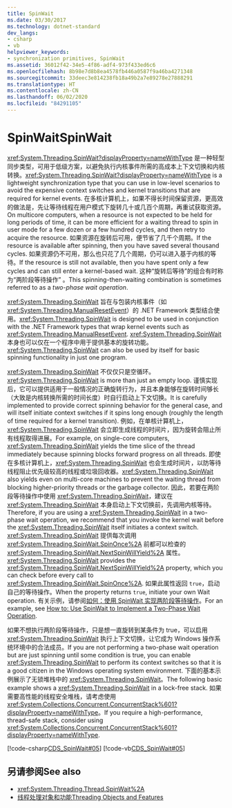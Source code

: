 ```yaml
---
title: SpinWait
ms.date: 03/30/2017
ms.technology: dotnet-standard
dev_langs:
- csharp
- vb
helpviewer_keywords:
- synchronization primitives, SpinWait
ms.assetid: 36012f42-34e5-4f86-adf4-973f433ed6c6
ms.openlocfilehash: 8b98e7d8b8ea4578fb446a0587f9a46ba4271348
ms.sourcegitcommit: 33deec3e814238fb18a49b2a7e89278e27888291
ms.translationtype: HT
ms.contentlocale: zh-CN
ms.lasthandoff: 06/02/2020
ms.locfileid: "84291105"
---
```

# <a name="spinwait"></a><span data-ttu-id="bd366-102">SpinWait</span><span class="sxs-lookup"><span data-stu-id="bd366-102">SpinWait</span></span>
<span data-ttu-id="bd366-103"><xref:System.Threading.SpinWait?displayProperty=nameWithType> 是一种轻型同步类型，可用于低级方案，以避免执行内核事件所需的高成本上下文切换和内核转换。</span><span class="sxs-lookup"><span data-stu-id="bd366-103"><xref:System.Threading.SpinWait?displayProperty=nameWithType> is a lightweight synchronization type that you can use in low-level scenarios to avoid the expensive context switches and kernel transitions that are required for kernel events.</span></span> <span data-ttu-id="bd366-104">在多核计算机上，如果不得长时间保留资源，更高效的做法是，先让等待线程在用户模式下旋转几十或几百个周期，再重试获取资源。</span><span class="sxs-lookup"><span data-stu-id="bd366-104">On multicore computers, when a resource is not expected to be held for long periods of time, it can be more efficient for a waiting thread to spin in user mode for a few dozen or a few hundred cycles, and then retry to acquire the resource.</span></span> <span data-ttu-id="bd366-105">如果资源在旋转后可用，便节省了几千个周期。</span><span class="sxs-lookup"><span data-stu-id="bd366-105">If the resource is available after spinning, then you have saved several thousand cycles.</span></span> <span data-ttu-id="bd366-106">如果资源仍不可用，那么也只花了几个周期，仍可以进入基于内核的等待。</span><span class="sxs-lookup"><span data-stu-id="bd366-106">If the resource is still not available, then you have spent only a few cycles and can still enter a kernel-based wait.</span></span> <span data-ttu-id="bd366-107">这种“旋转后等待”的组合有时称为“两阶段等待操作”  。</span><span class="sxs-lookup"><span data-stu-id="bd366-107">This spinning-then-waiting combination is sometimes referred to as a *two-phase wait operation*.</span></span>  
  
 <span data-ttu-id="bd366-108"><xref:System.Threading.SpinWait> 旨在与包装内核事件（如 <xref:System.Threading.ManualResetEvent>）的 .NET Framework 类型结合使用。</span><span class="sxs-lookup"><span data-stu-id="bd366-108"><xref:System.Threading.SpinWait> is designed to be used in conjunction with the .NET Framework types that wrap kernel events such as <xref:System.Threading.ManualResetEvent>.</span></span> <span data-ttu-id="bd366-109"><xref:System.Threading.SpinWait> 本身也可以仅在一个程序中用于提供基本的旋转功能。</span><span class="sxs-lookup"><span data-stu-id="bd366-109"><xref:System.Threading.SpinWait> can also be used by itself for basic spinning functionality in just one program.</span></span>  
  
 <span data-ttu-id="bd366-110"><xref:System.Threading.SpinWait> 不仅仅只是空循环。</span><span class="sxs-lookup"><span data-stu-id="bd366-110"><xref:System.Threading.SpinWait> is more than just an empty loop.</span></span> <span data-ttu-id="bd366-111">谨慎实现后，它可以提供适用于一般情况的正确旋转行为，并且本身能够在旋转时间够长（大致是内核转换所需的时间长度）时自行启动上下文切换。</span><span class="sxs-lookup"><span data-stu-id="bd366-111">It is carefully implemented to provide correct spinning behavior for the general case, and will itself initiate context switches if it spins long enough (roughly the length of time required for a kernel transition).</span></span> <span data-ttu-id="bd366-112">例如，在单核计算机上，<xref:System.Threading.SpinWait> 会立即生成线程的时间片，因为旋转会阻止所有线程取得进展。</span><span class="sxs-lookup"><span data-stu-id="bd366-112">For example, on single-core computers, <xref:System.Threading.SpinWait> yields the time slice of the thread immediately because spinning blocks forward progress on all threads.</span></span> <span data-ttu-id="bd366-113">即使在多核计算机上，<xref:System.Threading.SpinWait> 也会生成时间片，以防等待线程阻止优先级较高的线程或垃圾回收器。</span><span class="sxs-lookup"><span data-stu-id="bd366-113"><xref:System.Threading.SpinWait> also yields even on multi-core machines to prevent the waiting thread from blocking higher-priority threads or the garbage collector.</span></span> <span data-ttu-id="bd366-114">因此，若要在两阶段等待操作中使用 <xref:System.Threading.SpinWait>，建议在 <xref:System.Threading.SpinWait> 本身启动上下文切换前，先调用内核等待。</span><span class="sxs-lookup"><span data-stu-id="bd366-114">Therefore, if you are using a <xref:System.Threading.SpinWait> in a two-phase wait operation, we recommend that you invoke the kernel wait before the <xref:System.Threading.SpinWait> itself initiates a context switch.</span></span> <span data-ttu-id="bd366-115"><xref:System.Threading.SpinWait> 提供每次调用 <xref:System.Threading.SpinWait.SpinOnce%2A> 前都可以检查的 <xref:System.Threading.SpinWait.NextSpinWillYield%2A> 属性。</span><span class="sxs-lookup"><span data-stu-id="bd366-115"><xref:System.Threading.SpinWait> provides the <xref:System.Threading.SpinWait.NextSpinWillYield%2A> property, which you can check before every call to <xref:System.Threading.SpinWait.SpinOnce%2A>.</span></span> <span data-ttu-id="bd366-116">如果此属性返回 `true`，启动自己的等待操作。</span><span class="sxs-lookup"><span data-stu-id="bd366-116">When the property returns `true`, initiate your own Wait operation.</span></span> <span data-ttu-id="bd366-117">有关示例，请参阅[如何：使用 SpinWait 实现两阶段等待操作](how-to-use-spinwait-to-implement-a-two-phase-wait-operation.md)。</span><span class="sxs-lookup"><span data-stu-id="bd366-117">For an example, see [How to: Use SpinWait to Implement a Two-Phase Wait Operation](how-to-use-spinwait-to-implement-a-two-phase-wait-operation.md).</span></span>  
  
 <span data-ttu-id="bd366-118">如果不想执行两阶段等待操作，只是想一直旋转到某条件为 true，可以启用 <xref:System.Threading.SpinWait> 执行上下文切换，让它成为 Windows 操作系统环境中的合法成员。</span><span class="sxs-lookup"><span data-stu-id="bd366-118">If you are not performing a two-phase wait operation but are just spinning until some condition is true, you can enable <xref:System.Threading.SpinWait> to perform its context switches so that it is a good citizen in the Windows operating system environment.</span></span> <span data-ttu-id="bd366-119">下面的基本示例展示了无锁堆栈中的 <xref:System.Threading.SpinWait>。</span><span class="sxs-lookup"><span data-stu-id="bd366-119">The following basic example shows a <xref:System.Threading.SpinWait> in a lock-free stack.</span></span> <span data-ttu-id="bd366-120">如果需要高性能的线程安全堆栈，请考虑使用 <xref:System.Collections.Concurrent.ConcurrentStack%601?displayProperty=nameWithType>。</span><span class="sxs-lookup"><span data-stu-id="bd366-120">If you require a high-performance, thread-safe stack, consider using <xref:System.Collections.Concurrent.ConcurrentStack%601?displayProperty=nameWithType>.</span></span>  
  
 [!code-csharp[CDS_SpinWait#05](../../../samples/snippets/csharp/VS_Snippets_Misc/cds_spinwait/cs/spinwait.cs#05)]
 [!code-vb[CDS_SpinWait#05](../../../samples/snippets/visualbasic/VS_Snippets_Misc/cds_spinwait/vb/cds_spinwait1.vb#05)]  
  
## <a name="see-also"></a><span data-ttu-id="bd366-121">另请参阅</span><span class="sxs-lookup"><span data-stu-id="bd366-121">See also</span></span>

- <xref:System.Threading.Thread.SpinWait%2A>
- [<span data-ttu-id="bd366-122">线程处理对象和功能</span><span class="sxs-lookup"><span data-stu-id="bd366-122">Threading Objects and Features</span></span>](threading-objects-and-features.md)
